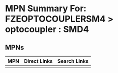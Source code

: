 



# MPN Summary For: FZEOPTOCOUPLERSM4 > optocoupler : SMD4

## MPNs
  

|MPN|Direct Links|Search Links|
| :--- | :--- | :--- |
||||

